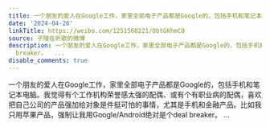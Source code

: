 ```yaml
---
title: 一个朋友的爱人在Google工作，家里全部电子产品都是Google的，包括手机和笔记本电脑。我觉得有个工作机构荣誉感太强的配偶、或有个有职业病的配偶，喜欢把自己公...
date: '2024-04-26'
linkTitle: https://weibo.com/1251560221/ObtGKhmC0
source: 子陵在听歌的微博
description: 一个朋友的爱人在Google工作，家里全部电子产品都是Google的，包括手机和笔记本电脑。我觉得有个工作机构荣誉感太强的配偶、或有个有职业病的配偶，喜欢把自己公司的产品强加给对象是件挺可怕的事情，尤其是手机和金融产品。比如我只用苹果产品，强制让我用Google/Android绝对是个deal
  breaker。  ...
disable_comments: true
---
```

一个朋友的爱人在Google工作，家里全部电子产品都是Google的，包括手机和笔记本电脑。我觉得有个工作机构荣誉感太强的配偶、或有个有职业病的配偶，喜欢把自己公司的产品强加给对象是件挺可怕的事情，尤其是手机和金融产品。比如我只用苹果产品，强制让我用Google/Android绝对是个deal breaker。  ...
